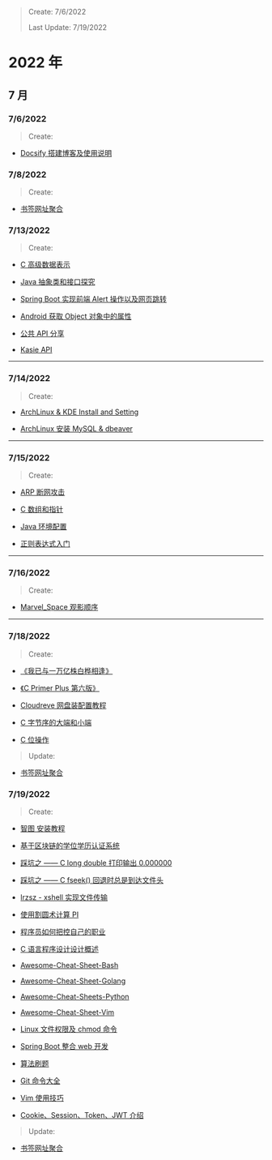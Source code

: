 > Create: 7/6/2022
>
> Last Update: 7/19/2022

# **2022 年**

## **7 月**

### **7/6/2022**

> Create:

- [Docsify 搭建博客及使用说明](/2022/07/docsify.md)

### **7/8/2022**

> Create:

- [书签网址聚合](/2022/07/bookmark.md)

### **7/13/2022**

> Create:

- [C 高级数据表示](/2022/07/c-advanced-data.md)

- [Java 抽象类和接口探究](/2022/07/java-base-abstract-class-and-interface.md)

- [Spring Boot 实现前端 Alert 操作以及网页跳转](/2022/07/spring-boot-alert-in-browser.md)

- [Android 获取 Object 对象中的属性](/2022/07/android-get-object-value.md)

- [公共 API 分享](2022/07/public-api.md)

- [Kasie API](/2022/07/kasie-api.md)

---

### **7/14/2022**

> Create:

- [ArchLinux & KDE Install and Setting](/2022/07/archlinux-kde-install-and-setting.md)

- [ArchLinux 安装 MySQL & dbeaver](/2022/07/archlinux-mysql-dbeaver.md)

---

### **7/15/2022**

> Create:

- [ARP 断网攻击](/2022/07/arp.md)

- [C 数组和指针](/2022/07/c-base-array-and-pointer.md)

- [Java 环境配置](/2022/07/java-environment-install.md)

- [正则表达式入门](/2022/07/introduction-to-regex.md)

---

### **7/16/2022**

> Create:

- [Marvel_Space 观影顺序]()

---

### **7/18/2022**

> Create:

- [《我已与一万亿株白桦相逢》](/2022/07/book-1.md)

- [《C Primer Plus 第六版》](/2022/07/book-2.md)

- [Cloudreve 网盘装配置教程](/2022/07/cloudreve.md)

- [C 字节序的大端和小端](/2022/07/big-endian-little-endian.md)

- [C 位操作](/2022/07/c-base-bit-manipulation.md)

> Update:

- [书签网址聚合](/2022/07/bookmark.md)

### **7/19/2022**

> Create:

- [智图 安装教程](/2022/07/zhitu.md)

- [基于区块链的学位学历认证系统](/2022/07/block-chain.md)

- [踩坑之 —— C long double 打印输出 0.000000](/2022/07/c-hole-1.md)

- [踩坑之 —— C fseek() 回退时总是到达文件头](/2022/07/c-hole-2.md)

- [lrzsz - xshell 实现文件传输](/2022/07/linux-plugin-lrzsz.md)

- [使用割圆术计算 PI](/2022/07/cal-pi.md)

- [程序员如何把控自己的职业](/2022/07/career-development.md)

- [C 语言程序设计设计概述](/2022/07/c-base-chapter-01.md)

- [Awesome-Cheat-Sheet-Bash](/2022/07/cheat-sheet-bash.md)

- [Awesome-Cheat-Sheet-Golang](/2022/07/cheat-sheet-golang.md)

- [Awesome-Cheat-Sheets-Python](/2022/07/cheat-sheet-python.md)

- [Awesome-Cheat-Sheet-Vim](/2022/07/cheat-sheet-vim.md)

- [Linux 文件权限及 chmod 命令](/2022/07/linux-command-chmod.md)

- [Spring Boot 整合 web 开发](/2022/07/spring-boot-web.md)

- [算法刷题](/2022/07/algorithm-leetcode.md)

- [Git 命令大全](/2022/07/git-command.md)

- [Vim 使用技巧](/2022/07/vim.md)

- [Cookie、Session、Token、JWT 介绍](/2022/07/cookie-session-token-jwt.md)

> Update:

- [书签网址聚合](/2022/07/bookmark.md)
